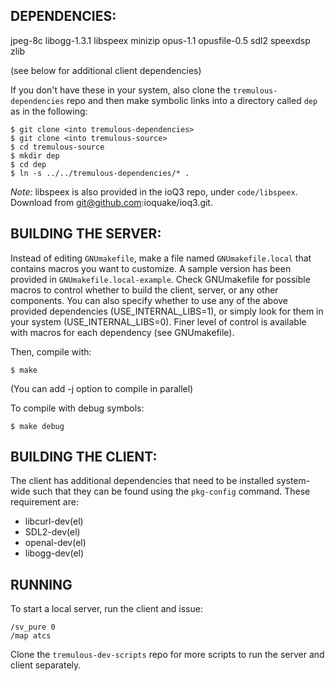DEPENDENCIES:
--------------------

 jpeg-8c
 libogg-1.3.1
 libspeex
 minizip
 opus-1.1
 opusfile-0.5
 sdl2
 speexdsp
 zlib

(see below for additional client dependencies)

If you don't have these in your system, also clone the `tremulous-dependencies`
repo and then make symbolic links into a directory called `dep` as in the
following:

    $ git clone <into tremulous-dependencies>
    $ git clone <into tremulous-source>
    $ cd tremulous-source
    $ mkdir dep
    $ cd dep
    $ ln -s ../../tremulous-dependencies/* .

*Note:* libspeex is also provided in the ioQ3 repo, under `code/libspeex`.
Download from git@github.com:ioquake/ioq3.git.

BUILDING THE SERVER:
--------------------

Instead of editing `GNUmakefile`, make a file named `GNUmakefile.local` that
contains macros you want to customize. A sample version has been provided in
`GNUmakefile.local-example`. Check GNUmakefile for possible macros to control
whether to build the client, server, or any other components. You can also
specify whether to use any of the above provided dependencies
(USE_INTERNAL_LIBS=1), or simply look for them in your system
(USE_INTERNAL_LIBS=0). Finer level of control is available with macros for each
dependency (see GNUmakefile).

Then, compile with:

    $ make 

(You can add -j option to compile in parallel)

To compile with debug symbols:

    $ make debug

BUILDING THE CLIENT:
--------------------

The client has additional dependencies that need to be installed system-wide such that they can be found using the `pkg-config` command. These requirement are:

- libcurl-dev(el)
- SDL2-dev(el)
- openal-dev(el)
- libogg-dev(el)

RUNNING
--------------------

To start a local server, run the client and issue:

    /sv_pure 0
    /map atcs

Clone the `tremulous-dev-scripts` repo for more scripts to run the server and
client separately.


